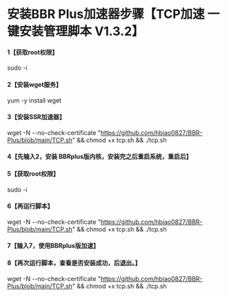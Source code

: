# 安装BBR Plus加速器步骤【TCP加速 一键安装管理脚本 V1.3.2】
#### 1【获取root权限】
sudo -i
#### 2【安装wget服务】
yum -y install wget
#### 3【安装SSR加速器】
wget -N --no-check-certificate "https://github.com/hbiao0827/BBR-Plus/blob/main/TCP.sh" && chmod +x tcp.sh && ./tcp.sh
#### 4【先输入2，安装 BBRplus版内核，安装完之后重启系统，重启后】
#### 5【获取root权限】
sudo -i
#### 6【再运行脚本】
wget -N --no-check-certificate "https://github.com/hbiao0827/BBR-Plus/blob/main/TCP.sh" && chmod +x tcp.sh && ./tcp.sh
#### 7【输入7，使用BBRplus版加速】
#### 8【再次运行脚本，查看是否安装成功，后退出。】
wget -N --no-check-certificate "https://github.com/hbiao0827/BBR-Plus/blob/main/TCP.sh" && chmod +x tcp.sh && ./tcp.sh
